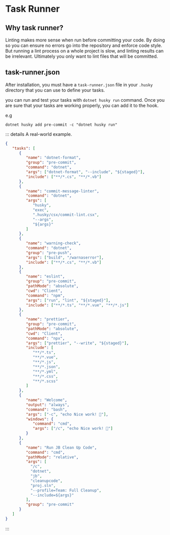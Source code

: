 # Task Runner

## Why task runner?

Linting makes more sense when run before committing your code. By doing so you can ensure no errors go into the repository and enforce code style. But running a lint process on a whole project is slow, and linting results can be irrelevant. Ultimately you only want to lint files that will be committed.

## task-runner.json

After installation, you must have a `task-runner.json` file in your `.husky` directory that you can use to define your tasks.

you can run and test your tasks with `dotnet husky run` command. Once you are sure that your tasks are working properly, you can add it to the hook.

e.g

``` shell:no-line-numbers:no-v-pre
dotnet husky add pre-commit -c "dotnet husky run"
```

::: details A real-world example.

``` json
{
   "tasks": [
      {
         "name": "dotnet-format",
         "group": "pre-commit",
         "command": "dotnet",
         "args": ["dotnet-format", "--include", "${staged}"],
         "include": ["**/*.cs", "**/*.vb"]
      },
      {
         "name": "commit-message-linter",
         "command": "dotnet",
         "args": [
            "husky",
            "exec",
            ".husky/csx/commit-lint.csx",
            "--args",
            "${args}"
         ]
      },
      {
         "name": "warning-check",
         "command": "dotnet",
         "group": "pre-push",
         "args": ["build", "/warnaserror"],
         "include": ["**/*.cs", "**/*.vb"]
      },
      {
         "name": "eslint",
         "group": "pre-commit",
         "pathMode": "absolute",
         "cwd": "Client",
         "command": "npm",
         "args": ["run", "lint", "${staged}"],
         "include": ["**/*.ts", "**/*.vue", "**/*.js"]
      },
      {
         "name": "prettier",
         "group": "pre-commit",
         "pathMode": "absolute",
         "cwd": "Client",
         "command": "npx",
         "args": ["prettier", "--write", "${staged}"],
         "include": [
            "**/*.ts",
            "**/*.vue",
            "**/*.js",
            "**/*.json",
            "**/*.yml",
            "**/*.css",
            "**/*.scss"
         ]
      },
      {
         "name": "Welcome",
         "output": "always",
         "command": "bash",
         "args": ["-c", "echo Nice work! 🥂"],
         "windows": {
            "command": "cmd",
            "args": ["/c", "echo Nice work! 🥂"]
         }
      },
      {
         "name": "Run JB Clean Up Code",
         "command": "cmd",
         "pathMode": "relative",
         "args": [
           "/c",
           "dotnet",
           "jb",
           "cleanupcode",
           "proj.sln",
           "--profile=Team: Full Cleanup",
           "--include=${args}"
         ],
         "group": "pre-commit"
      }
   ]
}
```

:::
